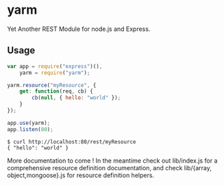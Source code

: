 yarm
====

Yet Another REST Module for node.js and Express.

Usage
-----

```javascript
var app = require("express")(),
	yarm = require("yarm");

yarm.resource("myResource", {
	get: function(req, cb) {
		cb(null, { hello: "world" });
	}
});

app.use(yarm);
app.listen(80);
```

```
$ curl http://localhost:80/rest/myResource
{ "hello": "world" }
```

More documentation to come ! In the meantime check out lib/index.js for
a comprehensive resource definition documentation, and check lib/{array,
object,mongoose}.js for resource definition helpers.
